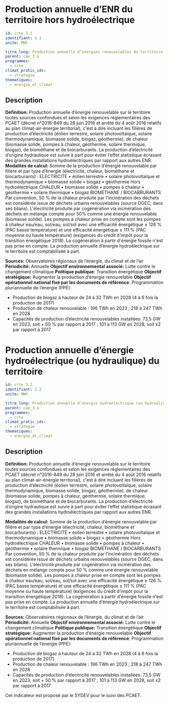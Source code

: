 # Production annuelle d’ENR du territoire hors hydroélectrique
```yaml
id: crte_3.1
identifiant: 3.1
unite: MWh

titre_long: Production annuelle d’énergies renouvelables du territoire hors hydroélectrique
parent: cae_3.a
programmes:
  - crte
climat_pratic_ids:
  - strategie
thematiques:
  - energie_et_climat
```
## Description

**Définition:** Production annuelle d’énergie renouvelable sur le territoire toutes sources confondues et selon les exigences réglementaires des PCAET (décret n°2016-849 du 28 juin 2016 et arrêté du 4 août 2016 relatifs au plan climat-air-énergie territorial), c'est à dire incluant les filières de production d’électricité (éolien terrestre, solaire photovoltaïque, solaire thermodynamique, biomasse solide, biogaz, géothermie), de chaleur (biomasse solide, pompes à chaleur, géothermie, solaire thermique, biogaz), de biométhane et de biocarburants.
La production d’électricité d’origine hydraulique est suivie à part pour éviter l’effet statistique écrasant des grandes installations hydroélectriques par rapport aux autres ENR.
**Modalités de calcul:** Somme de la production d’énergie renouvelable par filière et par type d’énergie (électricité, chaleur, biométhane et biocarburants) :
ELECTRICITÉ
• éolien terrestre
• solaire photovoltaïque et thermodynamique
• biomasse solide
• biogaz
• géothermie
Hors hydroélectrique
CHALEUR
• biomasse solide
• pompes à chaleur
• géothermie
• solaire thermique
• biogaz
BIOMETHANE / BIOCARBURANTS
Par convention, 50 % de la chaleur produite par l’incinération des déchets est considérée issue de déchets urbains renouvelables (source DGEC, dans ses bilans).
L'électricité produite par cogénération via incinération des déchets en mélange compte pour 50% comme une énergie renouvelable (biomasse solide).
Les pompes à chaleur prise en compte sont les pompes à chaleur eau/eau, sol/eau, sol/sol avec une efficacité énergétique ≥ 126 % (PAC basse température) et une efficacité énergétique ≥ 111 % (PAC moyenne ou haute température) (exigences du crédit d’impôt pour la transition énergétique 2018). La cogénération à partir d'énergie fossile n'est pas prise en compte.
La production annuelle d’énergie hydroélectrique sur le territoire est comptabilisée à part.

**Sources:** Observatoires régionaux de l’énergie, du climat et de l’air
**Périodicité:** Annuelle
**Objectif environnemental associé:** Lutte contre le changement climatique
**Politique publique:** Transition énergétique
**Objectif stratégique:** Augmenter la production d’énergie renouvelable
**Objectif opérationnel national fixé par les documents de référence**: Programmation pluriannuelle de l’énergie (PPE):
- Production de biogaz à hauteur de 24 à 32 TWh en 2028 (4 à 6 fois la production de 2017)
- Production de chaleur renouvelable : 196 TWh en 2023 ; 218 à 247 TWh en 2028
- Capacités de production d’électricité renouvelables installées: 73,5 GW en 2023, soit + 50 % par rapport à 2017 ; 101 à 113 GW en 2028, soit x2 par rapport à 2017

# Production annuelle d’énergie hydroélectrique (ou hydraulique) du territoire 
```yaml
id: crte_3.2
identifiant: 3.2
unite: MWh

titre_long: Production annuelle d’énergie hydroélectrique (ou hydraulique)
parent: cae_3.a
programmes:
  - crte
climat_pratic_ids:
  - strategie
thematiques:
  - energie_et_climat
```
## Description

**Définition:** Production annuelle d’énergie renouvelable sur le territoire toutes sources confondues et selon les exigences réglementaires des PCAET (décret n°2016-849 du 28 juin 2016 et arrêté du 4 août 2016 relatifs au plan climat-air-énergie territorial), c'est à dire incluant les filières de production d’électricité (éolien terrestre, solaire photovoltaïque, solaire thermodynamique, biomasse solide, biogaz, géothermie), de chaleur (biomasse solide, pompes à chaleur, géothermie, solaire thermique, biogaz), de biométhane et de biocarburants.
La production d’électricité d’origine hydraulique est suivie à part pour éviter l’effet statistique écrasant des grandes installations hydroélectriques par rapport aux autres ENR.

**Modalités de calcul:** Somme de la production d’énergie renouvelable par filière et par type d’énergie (électricité, chaleur, biométhane et biocarburants) :
ELECTRICITÉ
• éolien terrestre
• solaire photovoltaïque et thermodynamique
• biomasse solide
• biogaz
• géothermie
Hors hydroélectrique
CHALEUR
• biomasse solide
• pompes à chaleur
• géothermie
• solaire thermique
• biogaz
BIOMETHANE / BIOCARBURANTS
Par convention, 50 % de la chaleur produite par l’incinération des déchets est considérée issue de déchets urbains renouvelables (source DGEC, dans ses bilans).
L'électricité produite par cogénération via incinération des déchets en mélange compte pour 50 % comme une énergie renouvelable (biomasse solide).
Les pompes à chaleur prise en compte sont les pompes à chaleur eau/eau, sol/eau, sol/sol avec une efficacité énergétique ≥ 126 % (PAC basse température) et une efficacité énergétique ≥ 111 % (PAC moyenne ou haute température) (exigences du crédit d’impôt pour la transition énergétique 2018). La cogénération à partir d'énergie fossile n'est pas prise en compte.
La production annuelle d’énergie hydroélectrique sur le territoire est comptabilisée à part.

**Sources:** Observatoires régionaux de l’énergie, du climat et de l’air
**Périodicité:** Annuelle
**Objectif environnemental associé:** Lutte contre le changement climatique
**Politique publique:** Transition énergétique
**Objectif stratégique:** Augmenter la production d’énergie renouvelable
**Objectif opérationnel national fixé par les documents de référence**: Programmation pluriannuelle de l’énergie (PPE):
- Production de biogaz à hauteur de 24 à 32 TWh en 2028 (4 à 6 fois la production de 2017)
- Production de chaleur renouvelable : 196 TWh en 2023 ; 218 à 247 TWh en 2028
- Capacités de production d’électricité renouvelables installées: 73,5 GW en 2023, soit + 50 % par rapport à 2017 ; 101 à 113 GW en 2028, soit x2 par rapport à 2017

Cet indicateur est proposé par le SYDEV pour le suivi des PCAET.
